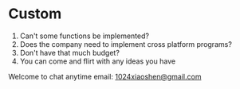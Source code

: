 # Custom

1. Can't some functions be implemented?
2. Does the company need to implement cross platform programs?
3. Don't have that much budget?
4. You can come and flirt with any ideas you have

Welcome to chat anytime email: 1024xiaoshen@gmail.com
